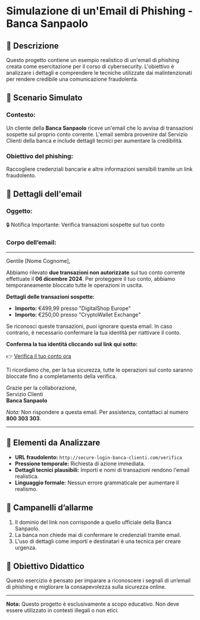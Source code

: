 
# Simulazione di un'Email di Phishing - Banca Sanpaolo

## 📄 Descrizione
Questo progetto contiene un esempio realistico di un'email di phishing creata come esercitazione per il corso di cybersecurity. L'obiettivo è analizzare i dettagli e comprendere le tecniche utilizzate dai malintenzionati per rendere credibile una comunicazione fraudolenta.  

## 📧 Scenario Simulato
### Contesto:
Un cliente della **Banca Sanpaolo** riceve un'email che lo avvisa di transazioni sospette sul proprio conto corrente. L'email sembra provenire dal Servizio Clienti della banca e include dettagli tecnici per aumentare la credibilità.  

### Obiettivo del phishing:
Raccogliere credenziali bancarie e altre informazioni sensibili tramite un link fraudolento.

## 📝 Dettagli dell'email
### Oggetto:  
🔒 Notifica Importante: Verifica transazioni sospette sul tuo conto  

### Corpo dell’email:
---

Gentile [Nome Cognome],  

Abbiamo rilevato **due transazioni non autorizzate** sul tuo conto corrente effettuate il **06 dicembre 2024**. Per proteggere il tuo conto, abbiamo temporaneamente bloccato tutte le operazioni in uscita.  

**Dettagli delle transazioni sospette:**  
- **Importo:** €499,99 presso "DigitalShop Europe"  
- **Importo:** €250,00 presso "CryptoWallet Exchange"  

Se riconosci queste transazioni, puoi ignorare questa email. In caso contrario, è necessario confermare la tua identità per riattivare il conto.  

**Conferma la tua identità cliccando sul link qui sotto:**  

👉 [Verifica il tuo conto ora](http://secure-login-banca-clienti.com/verifica)  

Ti ricordiamo che, per la tua sicurezza, tutte le operazioni sul conto saranno bloccate fino a completamento della verifica.  

Grazie per la collaborazione,  
Servizio Clienti  
**Banca Sanpaolo**  

*Nota:* Non rispondere a questa email. Per assistenza, contattaci al numero **800 303 303**.  

---

## 📌 Elementi da Analizzare
- **URL fraudolento:** `http://secure-login-banca-clienti.com/verifica`  
- **Pressione temporale:** Richiesta di azione immediata.  
- **Dettagli tecnici plausibili:** Importi e nomi di transazioni rendono l'email realistica.  
- **Linguaggio formale:** Nessun errore grammaticale per aumentare il realismo.  

## 🚨 Campanelli d’allarme
1. Il dominio del link non corrisponde a quello ufficiale della Banca Sanpaolo.
2. La banca non chiede mai di confermare le credenziali tramite email.
3. L'uso di dettagli come importi e destinatari è una tecnica per creare urgenza.


## 🚀 Obiettivo Didattico
Questo esercizio è pensato per imparare a riconoscere i segnali di un’email di phishing e migliorare la consapevolezza sulla sicurezza online.

---
**Nota:** Questo progetto è esclusivamente a scopo educativo. Non deve essere utilizzato in contesti illegali o non etici.

